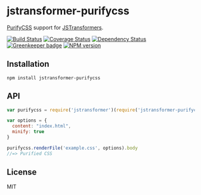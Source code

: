 # jstransformer-purifycss

[PurifyCSS](https://github.com/purifycss/purifycss) support for [JSTransformers](http://github.com/jstransformers).

[![Build Status](https://img.shields.io/travis/jstransformers/jstransformer-purifycss/master.svg)](https://travis-ci.org/jstransformers/jstransformer-purifycss)
[![Coverage Status](https://img.shields.io/codecov/c/github/jstransformers/jstransformer-purifycss/master.svg)](https://codecov.io/gh/jstransformers/jstransformer-purifycss)
[![Dependency Status](https://img.shields.io/david/jstransformers/jstransformer-purifycss/master.svg)](http://david-dm.org/jstransformers/jstransformer-purifycss)
[![Greenkeeper badge](https://badges.greenkeeper.io/jstransformers/jstransformer-purifycss.svg)](https://greenkeeper.io/)
[![NPM version](https://img.shields.io/npm/v/jstransformer-purifycss.svg)](https://www.npmjs.org/package/jstransformer-purifycss)

## Installation

    npm install jstransformer-purifycss

## API

```js
var purifycss = require('jstransformer')(require('jstransformer-purifycss'))

var options = {
  content: "index.html",
  minify: true
}

purifycss.renderFile('example.css', options).body
//=> Purified CSS
```

## License

MIT
